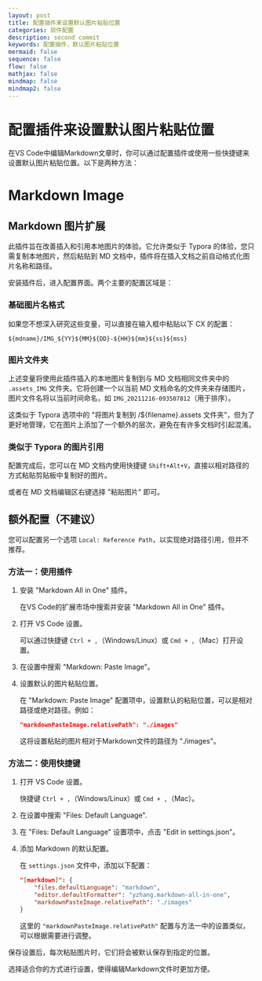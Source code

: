 ```yaml
---
layout: post
title: 配置插件来设置默认图片粘贴位置
categories: 软件配置
description: second commit
keywords: 配置插件，默认图片粘贴位置
mermaid: false
sequence: false
flow: false
mathjax: false
mindmap: false
mindmap2: false
---
```



# 配置插件来设置默认图片粘贴位置
在VS Code中编辑Markdown文章时，你可以通过配置插件或使用一些快捷键来设置默认图片粘贴位置。以下是两种方法：
# Markdown Image

## Markdown 图片扩展

此插件旨在改善插入和引用本地图片的体验。它允许类似于 Typora 的体验，您只需复制本地图片，然后粘贴到 MD 文档中，插件将在插入文档之前自动格式化图片名称和路径。

安装插件后，进入配置界面。两个主要的配置区域是：

### 基础图片名格式
如果您不想深入研究这些变量，可以直接在输入框中粘贴以下 CX 的配置：

```plaintext
${mdname}/IMG_${YY}${MM}${DD}-${HH}${mm}${ss}${mss}
```

### 图片文件夹
上述变量将使用此插件插入的本地图片复制到与 MD 文档相同文件夹中的 `.assets_IMG` 文件夹。它将创建一个以当前 MD 文档命名的文件夹来存储图片，图片文件名将以当前时间命名，如 `IMG_20211216-093507812`（用于排序）。

这类似于 Typora 选项中的 "将图片复制到 /${filename}.assets 文件夹"，但为了更好地管理，它在图片上添加了一个额外的层次，避免在有许多文档时引起混淆。

### 类似于 Typora 的图片引用

配置完成后，您可以在 MD 文档内使用快捷键 `Shift+Alt+V`，直接以相对路径的方式粘贴剪贴板中复制好的图片。

或者在 MD 文档编辑区右键选择 "粘贴图片" 即可。

## 额外配置（不建议）

您可以配置另一个选项 `Local: Reference Path`，以实现绝对路径引用，但并不推荐。

### 方法一：使用插件

1. 安装 "Markdown All in One" 插件。

   在VS Code的扩展市场中搜索并安装 "Markdown All in One" 插件。

2. 打开 VS Code 设置。

   可以通过快捷键 `Ctrl + ,`（Windows/Linux）或 `Cmd + ,`（Mac）打开设置。

3. 在设置中搜索 "Markdown: Paste Image"。

4. 设置默认的图片粘贴位置。

   在 "Markdown: Paste Image" 配置项中，设置默认的粘贴位置，可以是相对路径或绝对路径。例如：

   ```json
   "markdownPasteImage.relativePath": "./images"
   ```

   这将设置粘贴的图片相对于Markdown文件的路径为 "./images"。





### 方法二：使用快捷键

1. 打开 VS Code 设置。

   快捷键 `Ctrl + ,`（Windows/Linux）或 `Cmd + ,`（Mac）。

2. 在设置中搜索 "Files: Default Language".

3. 在 "Files: Default Language" 设置项中，点击 "Edit in settings.json"。

4. 添加 Markdown 的默认配置。

   在 `settings.json` 文件中，添加以下配置：

   ```json
   "[markdown]": {
       "files.defaultLanguage": "markdown",
       "editor.defaultFormatter": "yzhang.markdown-all-in-one",
       "markdownPasteImage.relativePath": "./images"
   }
   ```

   这里的 `"markdownPasteImage.relativePath"` 配置与方法一中的设置类似，可以根据需要进行调整。

保存设置后，每次粘贴图片时，它们将会被默认保存到指定的位置。

选择适合你的方式进行设置，使得编辑Markdown文件时更加方便。